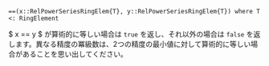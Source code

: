 ```
==(x::RelPowerSeriesRingElem{T}, y::RelPowerSeriesRingElem{T}) where T <: RingElement
```

$ x == y $ が算術的に等しい場合は `true` を返し、それ以外の場合は `false` を返します。異なる精度の冪級数は、2つの精度の最小値に対して算術的に等しい場合があることを思い出してください。
